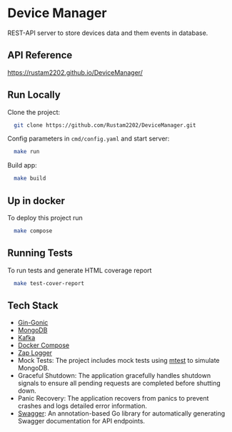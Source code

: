 
# Device Manager

REST-API server to store devices data and them events in database.

## API Reference
https://rustam2202.github.io/DeviceManager/

## Run Locally

Clone the project:

```bash
  git clone https://github.com/Rustam2202/DeviceManager.git
```

Config parameters in ```cmd/config.yaml``` and start server:

```bash
  make run
```
Build app:

```bash
  make build
```

## Up in docker

To deploy this project run

```bash
  make compose
```


## Running Tests

To run tests and generate HTML coverage report 

```bash
  make test-cover-report
```


## Tech Stack

- [Gin-Gonic](https://github.com/gin-gonic/gin)
- [MongoDB](https://github.com/mongodb/mongo-go-driver)
- [Kafka](https://github.com/segmentio/kafka-go)
- [Docker Compose](https://docs.docker.com/compose/)
- [Zap Logger](https://github.com/uber-go/zap)
- Mock Tests: The project includes mock tests using [mtest](https://go.mongodb.org/mongo-driver/mongo/integration/mtest) to simulate MongoDB.
- Graceful Shutdown: The application gracefully handles shutdown signals to ensure all pending requests are completed before shutting down.
- Panic Recovery: The application recovers from panics to prevent crashes and logs detailed error information.
- [Swagger](https://github.com/swaggo/swag): An annotation-based Go library for automatically generating Swagger documentation for API endpoints.

